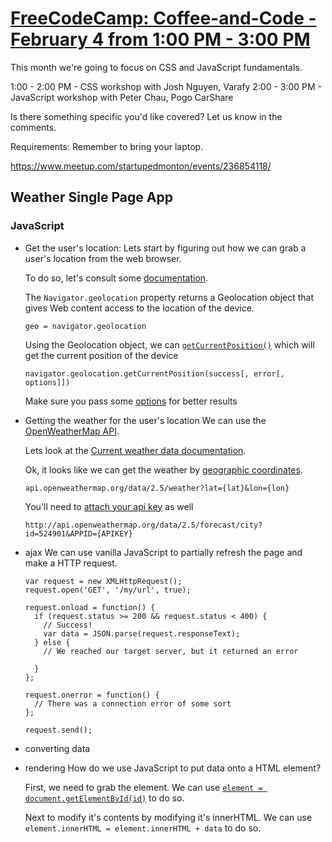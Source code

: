 # [FreeCodeCamp: Coffee-and-Code - February 4 from 1:00 PM - 3:00 PM](https://www.meetup.com/startupedmonton/events/236854118/)

This month we're going to focus on CSS and JavaScript fundamentals.

1:00 - 2:00 PM - CSS workshop with Josh Nguyen, Varafy
2:00 - 3:00 PM - JavaScript workshop with Peter Chau, Pogo CarShare

Is there something specific you'd like covered? Let us know in the comments.

Requirements: Remember to bring your laptop.

https://www.meetup.com/startupedmonton/events/236854118/

## Weather Single Page App

### JavaScript
- Get the user's location:
  Lets start by figuring out how we can grab a user's location from the web browser.

  To do so, let's consult some [documentation](https://developer.mozilla.org/en-US/docs/Web/API/Navigator/geolocation).

  The `Navigator.geolocation` property returns a Geolocation object that gives Web content access to the location of the device.

  ```
  geo = navigator.geolocation
  ```

  Using the Geolocation object, we can [`getCurrentPosition()`](https://developer.mozilla.org/en-US/docs/Web/API/Geolocation/getCurrentPosition) which will get the current position of the device

  ```
  navigator.geolocation.getCurrentPosition(success[, error[, options]])
  ```

  Make sure you pass some [options](https://developer.mozilla.org/en-US/docs/Web/API/PositionOptions) for better results

- Getting the weather for the user's location
  We can use the [OpenWeatherMap API](https://openweathermap.org/api).

  Lets look at the [Current weather data documentation](http://openweathermap.org/current).

  Ok, it looks like we can get the weather by [geographic coordinates](http://openweathermap.org/current#geo).

  ```
  api.openweathermap.org/data/2.5/weather?lat={lat}&lon={lon}
  ```

  You'll need to [attach your api key](http://openweathermap.org/appid) as well

  ```
  http://api.openweathermap.org/data/2.5/forecast/city?id=524901&APPID={APIKEY}
  ```

- ajax
  We can use vanilla JavaScript to partially refresh the page and make a HTTP request.

  ```
  var request = new XMLHttpRequest();
  request.open('GET', '/my/url', true);

  request.onload = function() {
    if (request.status >= 200 && request.status < 400) {
      // Success!
      var data = JSON.parse(request.responseText);
    } else {
      // We reached our target server, but it returned an error

    }
  };

  request.onerror = function() {
    // There was a connection error of some sort
  };

  request.send();
  ```

- converting data

- rendering
  How do we use JavaScript to put data onto a HTML element?

  First, we need to grab the element. We can use [`element = document.getElementById(id)`](https://developer.mozilla.org/en-US/docs/Web/API/Document/getElementById) to do so.

  Next to modify it's contents by modifying it's innerHTML. We can use `element.innerHTML = element.innerHTML + data` to do so.
